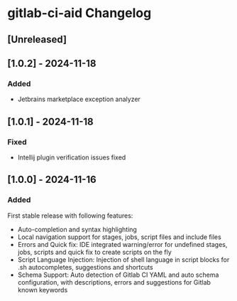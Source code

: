 <!-- Keep a Changelog guide -> https://keepachangelog.com -->

# gitlab-ci-aid Changelog

## [Unreleased]
## [1.0.2] - 2024-11-18
### Added
- Jetbrains marketplace exception analyzer

## [1.0.1] - 2024-11-18
### Fixed
- Intellij plugin verification issues fixed


## [1.0.0] - 2024-11-16
### Added
First stable release with following features:

- Auto-completion and syntax highlighting
- Local navigation support for stages, jobs, script files and include files
- Errors and Quick fix: IDE integrated warning/error for undefined stages, jobs, scripts and quick fix to create scripts on the fly
- Script Language Injection: Injection of shell language in script blocks for .sh autocompletes, suggestions and shortcuts
- Schema Support: Auto detection of Gitlab CI YAML and auto schema configuration, with descriptions, errors and suggestions for Gitlab known keywords
